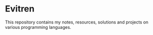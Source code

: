 # Evitren
This repository contains my notes, resources, solutions and projects on various programming languages. 
